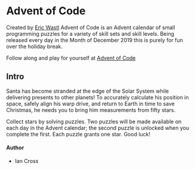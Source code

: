 # Advent of Code

Created by [Eric Wastl](http://was.tl/) Advent of Code is an Advent calendar of small programming puzzles for a variety of skill sets and skill levels. Being released every day in the Month of December 2019 this is purely for fun over the holiday break.

Follow along and play for yourself at [Advent of Code](https://adventofcode.com/2019)

## Intro

Santa has become stranded at the edge of the Solar System while delivering presents to other planets! To accurately calculate his position in space, safely align his warp drive, and return to Earth in time to save Christmas, he needs you to bring him measurements from fifty stars.

Collect stars by solving puzzles. Two puzzles will be made available on each day in the Advent calendar; the second puzzle is unlocked when you complete the first. Each puzzle grants one star. Good luck!

#### Author

- Ian Cross
